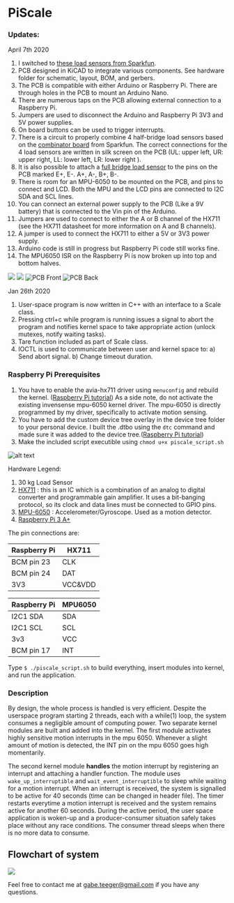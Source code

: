 # PiScale

### Updates:
April 7th 2020

1) I switched to [these load sensors from Sparkfun](https://www.sparkfun.com/products/10245).
2) PCB designed in KiCAD to integrate various components. See hardware folder for schematic, layout, BOM, and gerbers.
3) The PCB is compatible with either Arduino or Raspberry Pi. There are through holes in the PCB to mount an Arduino Nano.
4) There are numerous taps on the PCB allowing external connection to a Raspberry Pi.
5) Jumpers are used to disconnect the Arduino and Raspberry Pi 3V3 and 5V power supplies.
6) On board buttons can be used to trigger interrupts.
7) There is a circuit to properly combine 4 half-bridge load sensors based on the [combinator board](https://www.sparkfun.com/products/13878) from Sparkfun. The correct connections for the 4 load sensors are written in silk screen on the PCB (UL: upper left, UR: upper right, LL: lower left, LR: lower right ).
8) It is also possible to attach a [full bridge load sensor](https://www.sparkfun.com/products/13329) to the pins on the PCB marked E+, E-. A+, A-, B+, B-.
9) There is room for an MPU-6050 to be mounted on the PCB, and pins to connect and LCD. Both the MPU and the LCD pins are connected to I2C SDA and SCL lines.
10) You can connect an external power supply to the PCB (Like a 9V battery) that is connected to the Vin pin of the Arduino.
11) Jumpers are used to connect to either the A or B channel of the HX711 (see the HX711 datasheet for more information on A and B channels).
12) A jumper is used to connect the HX711 to either a 5V or 3V3 power supply.
13) Arduino code is still in progress but Raspberry Pi code still works fine.
14) The MPU6050 ISR on the Raspberry Pi is now broken up into top and bottom halves.

 ![](https://imgur.com/0xaxzA0.jpg)
 ![](https://imgur.com/LUfB7Sy.jpg)
 ![PCB Front](https://imgur.com/KrL7wAd.jpg)
 ![PCB Back](https://imgur.com/fgsT8lq.jpg)
 
Jan 26th 2020
1) User-space program is now written in C++ with an interface to a Scale class.
2) Pressing ctrl+c while program is running issues a signal to abort the program and notifies kernel space to take appropriate action (unlock mutexes, notify waiting tasks).
3) Tare function included as part of Scale class.
4) IOCTL is used to communicate between user and kernel space to:
  a) Send abort signal.
  b) Change timeout duration.
  
### Raspberry Pi Prerequisites
1) You have to enable the avia-hx711 driver using ```menuconfig```  and rebuild the kernel. ([Raspberry Pi tutorial](https://www.raspberrypi.org/documentation/linux/kernel/building.md)) As a side note, do not activate the existing invensense mpu-6050 kernel driver. The mpu-6050 is directly programmed by my driver, specifically to activate motion sensing. 
2) You have to add the custom device tree overlay in the device tree folder to your personal device. I built the .dtbo using the ```dtc``` command and made sure it was added to the device tree.([Raspberry Pi tutorial](https://www.raspberrypi.org/documentation/configuration/device-tree.md))
3) Make the included script executible using ```chmod u+x piscale_script.sh```


![alt text](https://i.imgur.com/e3NxqSr.jpg)

Hardware Legend:
1) 30 kg Load Sensor
2) [HX711](https://www.sparkfun.com/products/13879) : this is an IC which is a combination of an analog to digital converter and programmable gain amplifier. It uses a bit-banging protocol, so its clock and data lines must be connected to GPIO pins. 
3) [MPU-6050](https://www.sparkfun.com/products/11028) : Accelerometer/Gyroscope. Used as a motion detector.
4) [Raspberry Pi 3 A+](https://www.raspberrypi.org/products/raspberry-pi-3-model-a-plus/4)

The pin connections are:

| Raspberry Pi | HX711   |
|--------------|---------|
| BCM pin 23   | CLK     |
| BCM pin 24   | DAT     |
| 3V3          | VCC&VDD |

| Raspberry Pi | MPU6050 |
|--------------|---------|
| I2C1 SDA     | SDA     |
| I2C1 SCL     | SCL     |
| 3v3          | VCC     |
| BCM pin 17   | INT     |

Type ```$ ./piscale_script.sh``` to build everything, insert modules into kernel, and run the application.

### Description

By design, the whole process is handled is very efficient. Despite the userspace program starting 2 threads, each with a while(1) loop, the system consumes a negligible amount of computing power. Two separate kernel modules are built and added into the kernel. The first module activates highly sensitive motion interrupts in the mpu 6050. Whenever a slight amount of motion is detected, the INT pin on the mpu 6050 goes high momentarily.

The second kernel module **handles** the motion interrupt by registering an interrupt and attaching a handler function. The module uses ```wake_up_interruptible``` and ```wait_event_interruptible``` to sleep while waiting for a motion interrupt. When an interrupt is received, the system is signalled to be active for 40 seconds (time can be changed in header file). The timer restarts everytime a motion interrupt is received and the system remains active for another 60 seconds. During the active period, the user space application is woken-up and a producer-consumer situation safely takes place without any race conditions. The consumer thread sleeps when there is no more data to consume.

## Flowchart of system

![](https://i.imgur.com/eD3pFyH.png)

Feel free to contact me at gabe.teeger@gmail.com if you have any questions.

